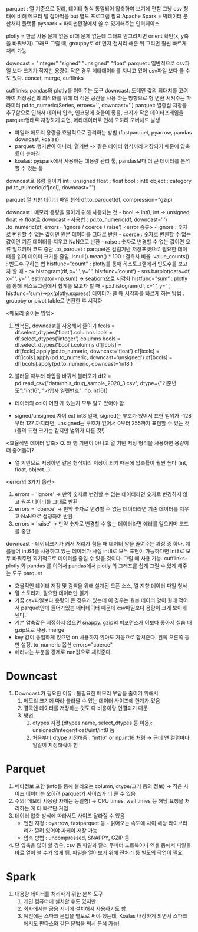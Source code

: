 parquet : 열 기준으로 정리, 데이터 형식 통일되어 압축하여 보기에 편함
                 그냥 csv 형태에 비해 메모리 덜 잡아먹음 but 별도 프로그램 필요
Apache Spark = 빅데이터 분산처리 플랫폼
pyspark = 파이썬환경에서 쓸 수 있게해주는 인터페이스

plotly = 한글 사용 문제 없음
df에 문제 없는데 그래프 안그려지면 orient 확인(x, y축을 바꿔보자)
그래프 그릴 때, groupby로 df 먼저 전처리 해준 뒤 그리면 훨씬 빠르게 처리 가능

downcast = "integer" "signed" "unsigned" "float"
parquet : 일반적으로 csv파일 보다 크기가 작지만 용량이 작은 경우 메타데이터를 지니고 있어 csv파일 보다 클 수도 있다.
concat, merge, cufflinks

cufflinks: pandas와 plotly를 이어주는 도구
downcast: 도메인 값의 최대치를 고려하여 저장공간의 최적화를 위해 더 적은 공간을 사용 하는 방향으로 형 변환 시켜주는 파라미터 pd.to_numeric(Series, erroes='', downcast='')
parquet: 열중심 저장을 추구함으로 인해서 데이터 압축, 인코딩에 효율이 좋음, 크기가 작은 데이터프레임을 parquet형태로 저장하게 되면, 메타데이터로 인해 오히려 오버헤드 발생

  - 파일과 메모리 용량을 효율적으로 관리하는 방법 (fastparquet, pyarrow, pandas downcast, koalas)
  - parquet: 행기반이 아니라, 열기반 -> 같은 데이터 형식끼리 저장되기 때문에 압축률이 높아짐
  - koalas: pyspark에서 사용하는 대용량 관리 툴, pandas보다 더 큰 데이터를 분석할 수 있는 툴

downcast로 용량 줄이기
int : unsigned
float : float
bool : int8
object : category
pd.to_numeric(df[col], downcast="")

parquet
열 지향 데이터 파일 형식
df.to_parquet(df, compression="gzip)

downcast : 메모리 용량을 줄이기 위해 사용되는 것
    - bool → int8, int → unsigned, float → float로 downcast
    - 사용법 : pd.to_numeric(df, downcast=’ ’)
.to_numeric(df, errors= ’ignore / coerce / raise’)
    <error 종류>
    - ignore : 숫자로 변환할 수 없는 값이면 원본 데이터를 그대로 반환
    - coerce : 숫자로 변환할 수 없는값이면 기존 데이터를 지우고 NaN으로 반환
    - raise : 숫자로 변경할 수 없는 값이면 오류 일으키며 코드 중단
.to_parquet : parquet은 컬럼기반 저장포맷으로 필요한 데이터를 읽어 데이터 크기를 줄임
.isnull().mean() * 100 : 결측치 비율
.value_counts() : 빈도수 구하는 법
histfunc="count” : plotly를 통해 히스토그램에서 빈도수를 보고자 할 때
    - px.histogram(df, x=’ ’, y=’ ’, histfunc=’count’)
    - sns.barplot(data=df, x=’ ’, y=’ ’, estimator=np.sum) → seaborn으로 시각화
histfunc="sum” : plotly를 통해 히스토그램에서 합계를 보고자 할 때
    - px.histogram(df, x=’ ’, y=’ ’, histfunc=’sum)→px(plotly.express)
데이터가 클 때 시각화를 빠르게 하는 방법 : groupby or pivot table로 변환한 후 시각화

<메모리 줄이는 방법>
1) 반복문, downcast를 사용해서 줄이기
fcols = df.select_dtypes('float').columns 
icols = df.select_dtypes('integer').columns 
bcols = df.select_dtypes('bool').columns 
df[fcols] = df[fcols].apply(pd.to_numeric, downcast='float') 
df[icols] = df[icols].apply(pd.to_numeric, downcast='unsigned') 
df[bcols] = df[bcols].apply(pd.to_numeric, downcast='int8')

2) 불러올 때부터 타입을 바꿔서 불러오기
df2 = pd.read_csv("data/nhis_drug_sample_2020_3.csv", dtype={"기준년도":"int16", "가입자 일련번호": np.int16})
- 데이터의 col이 어떤 게 있는지 모두 알고 있어야 함

* signed/unsigned 차이
ex) int8 일때,
signed는 부호가 있어서 표현 범위가 -128 부터 127 까지라면,
unsigned는 부호가 없어서 0부터 255까지 표현할 수 있는 것
(둘의 표현 크기는 같지만 범위가 다른 것!)

<효율적인 데이터 압축>
Q. 왜 행 기반이 아니고 열 기반 저장 형식을 사용하면 용량이 더 줄어들까?
 - 열 기반으로 저장하면 같은 형식끼리 저장이 되기 때문에 압축률이 훨씬 높다
   (int, float, object…)

<error의 3가지 옵션>
1) errors = 'ignore' 
-> 만약 숫자로 변경할 수 없는 데이터라면 숫자로 변경하지 않고 원본 데이터를 그대로 반환
2) errors = 'coerce' 
-> 만약 숫자로 변경할 수 없는 데이터라면 기존 데이터를 지우고 NaN으로 설정하여 반환
3) errors = 'raise' 
-> 만약 숫자로 변경할 수 없는 데이터라면 에러를 일으키며 코드를 중단

downcast - 데이터크기가 커서 처리가 힘들 때 데이터 양을 줄여주는 과정 중 하나. 예를들어 int64를 사용하고 있는 데이터가 사실 int8로 모두 표현이 가능하다면 int8로 모두 바꿔주면 획기적으로 데이터를 줄일 수 있을 것이다. 그럴 때 사용 가능.
cufflinks-  plotly 와 pandas 를 이어서 pandas에서 plotly 의 그래프를 쉽게 그릴 수 있게 해주는 도구
parquet 
- 효율적인 데이터 저장 및 검색을 위해 설계된 오픈 소스, 열 지향 데이터 파일 형식
- 열 스토리지, 필요한 데이터만 읽기
- 가끔 csv파일보다 용량이 큰 경우가 있는데 이 경우는 원본 데이터 양이 원래 적어서 parquet안에 들어가있는 메타데이터 때문에 csv파일보다 용량이 크게 보이게 된다.
- 기본 압축값은 지정하지 않으면 snappy. gzip의 퍼포먼스가 이보다 좋아서 실습 때 gzip으로 사용.
merge
- key 값이 동일하게 있으면 on 사용하지 않아도 자동으로 합쳐준다. 왼쪽 오른쪽 등만 설정.
to_numeric 옵션 errors="coerce"
- 에러나는 부분을 강제로 nan값으로 채워준다.

# Downcast
1. Downcast.가 필요한 이유 : 불필요한 메모리 부담을 줄이기 위해서
    1. 메모리 크기에 따라 불러올 수 있는 데이터 사이즈에 한계가 있음
    2. 결국엔 데이터를 저장하는 것도 다 비용이랑 연결되기 때문
    3. 방법
        1. dtypes 지정 (dtypes.name, select_dtypes 등 이용): unsigned/integer/float/uint/int8 등
        2. 처음부터 dtype 지정해줌 : “int16” or np.int16 처럼 
            → 근데 얜 컬럼마다 일일이 지정해줘야 함

# Parquet
1. 메타정보 포함 (info를 통해 불러오는 column, dtype/크기 등의 정보)
    → 작은 사이즈 데이터는 오히려 parquet가 사이즈가 더 클 수 있음
2. 주의! 메모리 사용량 자체는 동일함!
    → CPU times, wall times 등 해당 요청을 처리하는 게 더 빠르단 거임
3. 데이터 압축 방식에 따라서도 사이즈 달라질 수 있음
    - 엔진 지정 : pyarrow, fastparquet 등 - 읽어오는 속도에 차이
        해당 라이브러리가 깔려 있어야 파케이 저장 가능
    - 압축 방법 : uncompressed, SNAPPY, GZIP 등
4. 단 압축을 많이 할 경우, csv 등 파일과 달리 주피터 노트북이나 엑셀 등에서 파일을 바로 열어 볼 수가 없게 됨. 파일을 열어보기 위해 전처리 등 별도의 작업이 필요

# Spark

1. 대용량 데이터를 처리하기 위한 분석 도구
    1. 개인 컴퓨터에 설치할 수도 있지만
    2. 회사에서는 공용 서버에 설치해서 사용하기도 함
    3. 예전에는 스파크 문법을 별도로 써야 했는데, Koalas 내장하게 되면서 스파크에서도 판다스와 같은 문법을 써서 분석 가능!
